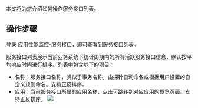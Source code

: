 本文将为您介绍如何操作服务接口列表。

## 操作步骤

登录 [应用性能监控-服务接口](https://console.cloud.tencent.com/tapm/service-interface)，即可查看到服务接口列表。

服务接口列表展示当前业务系统下统计周期内的所有活跃服务接口信息，默认按平均响应时间进行排序。列表中包含以下的项目：
- 名称：服务接口名称，类似于事务名称，由探针自动命名或根据用户设置的自定义规则命名。支持正反排序。
- 应用：当前服务接口所属的应用名称，点击可跳转到对应应用的概览页面。支持正反排序。
![](https://main.qcloudimg.com/raw/e9a5e6b49fa9070bf13e52e39e27f667.png)
